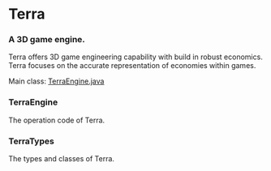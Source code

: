 # Terra

### A 3D game engine.

Terra offers 3D game engineering capability with build in robust economics.
Terra focuses on the accurate representation of economies within games.

Main class: [TerraEngine.java](TerraEngine%2Fsrc%2Fmain%2Fjava%2Foasis%2Fartemis%2FTerraEngine.java)

### TerraEngine

The operation code of Terra.

### TerraTypes

The types and classes of Terra.
